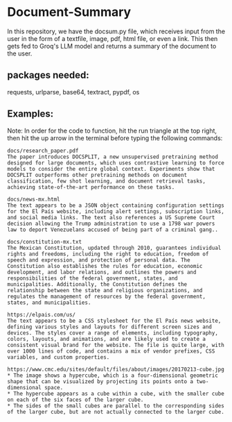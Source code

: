 # Document-Summary

In this repository, we have the docsum.py file, which
receives input from the user in the form of a textfile, 
image, pdf, html file, or even a link. This then gets fed to 
Groq's LLM model and returns a summary of the 
document to the user.

## packages needed: 
requests, urlparse, base64, textract, pypdf, os

## Examples:

Note: In order for the code to function, hit the run triangle at the top right, then hit the up arrow in the terminal before typing the following 
commands:

```
docs/research_paper.pdf
The paper introduces DOCSPLIT, a new unsupervised pretraining method designed for large documents, which uses contrastive learning to force models to consider the entire global context. Experiments show that DOCSPLIT outperforms other pretraining methods on document classification, few shot learning, and document retrieval tasks, achieving state-of-the-art performance on these tasks.
```
```
docs/news-mx.html
The text appears to be a JSON object containing configuration settings for the El País website, including alert settings, subscription links, and social media links. The text also references a US Supreme Court decision allowing the Trump administration to use a 1798 war powers law to deport Venezuelans accused of being part of a criminal gang..
```
```
docs/constitution-mx.txt
The Mexican Constitution, updated through 2010, guarantees individual rights and freedoms, including the right to education, freedom of speech and expression, and protection of personal data. The Constitution also establishes the rules for education, economic development, and labor relations, and outlines the powers and responsibilities of the federal government, states, and municipalities. Additionally, the Constitution defines the relationship between the state and religious organizations, and regulates the management of resources by the federal government, states, and municipalities.
```


```
https://elpais.com/us/
The text appears to be a CSS stylesheet for the El País news website, defining various styles and layouts for different screen sizes and devices. The styles cover a range of elements, including typography, colors, layouts, and animations, and are likely used to create a consistent visual brand for the website. The file is quite large, with over 1000 lines of code, and contains a mix of vendor prefixes, CSS variables, and custom properties.
```

```
https://www.cmc.edu/sites/default/files/about/images/20170213-cube.jpg
* The image shows a hypercube, which is a four-dimensional geometric shape that can be visualized by projecting its points onto a two-dimensional space.
* The hypercube appears as a cube within a cube, with the smaller cube on each of the six faces of the larger cube.
* The sides of the small cubes are parallel to the corresponding sides of the larger cube, but are not actually connected to the larger cube.
```
